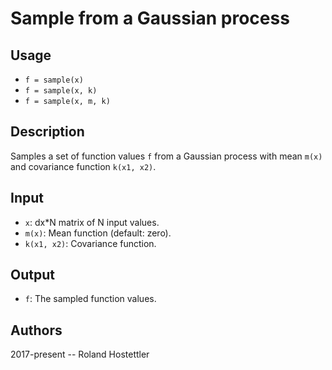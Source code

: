 # Sample from a Gaussian process
## Usage
* `f = sample(x)`
* `f = sample(x, k)`
* `f = sample(x, m, k)`
 
## Description
Samples a set of function values `f` from a Gaussian process with mean
`m(x)` and covariance function `k(x1, x2)`.
 
## Input
* `x`: dx*N matrix of N input values.
* `m(x)`: Mean function (default: zero).
* `k(x1, x2)`: Covariance function.
 
## Output
* `f`: The sampled function values.

## Authors
2017-present -- Roland Hostettler
